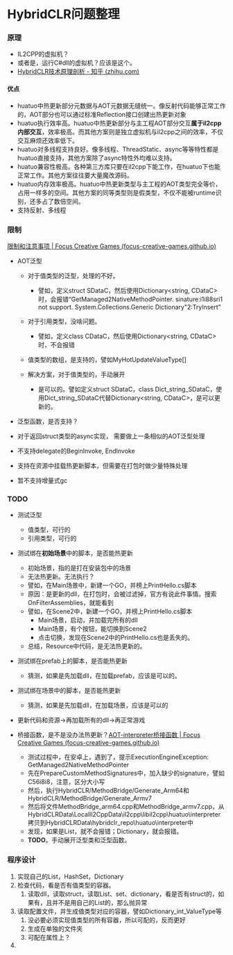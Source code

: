 # HybridCLR问题整理



### 原理

- IL2CPP的虚拟机？
- 或者是，运行C#dll的虚拟机？应该是这个。
- [HybridCLR技术原理剖析 - 知乎 (zhihu.com)](https://zhuanlan.zhihu.com/p/531468413)

#### 优点

- huatuo中热更新部分元数据与AOT元数据无缝统一。像反射代码能够正常工作的，AOT部分也可以通过标准Reflection接口创建出热更新对象
- huatuo执行效率高。huatuo中热更新部分与主工程AOT部分交互**属于il2cpp内部交互**，效率极高。而其他方案则是独立虚拟机与il2cpp之间的效率，不仅交互麻烦还效率低下。
- huatuo对多线程支持良好。像多线程、ThreadStatic、async等等特性都是huatuo直接支持，其他方案除了async特性外均难以支持。
- huatuo兼容性极高。各种第三方库只要在il2cpp下能工作，在huatuo下也能正常工作。其他方案往往要大量魔改源码。
- huatuo内存效率极高。huatuo中热更新类型与主工程的AOT类型完全等价，占用一样多的空间。其他方案的同等类型则是假类型，不仅不能被runtime识别，还多占了数倍空间。
- 支持反射、多线程



### 限制

[限制和注意事项 | Focus Creative Games (focus-creative-games.github.io)](https://focus-creative-games.github.io/hybridclr/performance/limit/)

- AOT泛型
  - 对于值类型的泛型，处理的不好。
    - 譬如，定义struct SDataC，然后使用Dictionary<string, CDataC>时，会报错“GetManaged2NativeMethodPointer. sinature:i1i88sri1 not support. System.Collections.Generic Dictionary"2:Trylnsert”

  - 对于引用类型，没啥问题。
    - 譬如，定义class CDataC，然后使用Dictionary<string, CDataC>时，不会报错

  - 值类型的数组，是支持的，譬如MyHotUpdateValueType[]
  - 解决方案，对于值类型的，手动展开
    - 是可以的。譬如定义struct SDataC，class Dict_string_SDataC，使用Dict_string_SDataC代替Dictionary<string, CDataC>，是可以更新的。

- 泛型函数，是否支持？
- 对于返回struct类型的async实现， 需要做上一条相似的AOT泛型处理
- 不支持delegate的BeginInvoke, EndInvoke
- 支持在资源中挂载热更新脚本，但需要在打包时做少量特殊处理
- 暂不支持增量式gc





### TODO

- 测试泛型
  - 值类型，可行的
  - 引用类型，可行的
- 测试绑在**初始场景**中的脚本，是否能热更新
  - 初始场景，指的是打在安装包中的场景
  - 无法热更新。无法执行？
  - 譬如，在Main场景中，新建一个GO，并榜上PrintHello.cs脚本
  - 原因：是更新的dll，在打包时，会被过滤掉，官方有说此件事情。搜索OnFilterAssemblies，就能看到
  - 譬如，在Scene2中，新建一个GO，并榜上PrintHello.cs脚本
    - Main场景，启动，并加载完所有的dll
    - Main场景，有个按钮，能切换到Scene2
    - 点击切换，发现在Scene2中的PrintHello.cs也是丢失的。
  - 总结，Resource中代码，是无法热更新的。
- 测试绑在prefab上的脚本，是否能热更新
  - 猜测，如果是先加载dll，在加载prefab，应该是可以的。

- 测试绑在场景中的脚本，是否能热更新
  - 猜测，如果是先加载dll，在加载场景，应该是可以的

- 更新代码和资源->再加载所有的dll->再正常游戏
- 桥接函数，是不是没办法热更新？[AOT-interpreter桥接函数 | Focus Creative Games (focus-creative-games.github.io)](https://focus-creative-games.github.io/hybridclr/performance/method_bridge/)
  - 测试过程中，在安卓上，遇到了，提示ExecutionEngineException: GetManaged2NativeMethodPointer
  - 先在PrepareCustomMethodSignatures中，加入缺少的signature，譬如C56i8i8，注意，区分大小写
  - 然后，执行HybridCLR/MethodBridge/Generate_Arm64和HybridCLR/MethodBridge/Generate_Armv7
  - 然后将文件MethodBridge_arm64.cpp和MethodBridge_armv7.cpp，从HybridCLRData\LocalIl2CppData\il2cpp\libil2cpp\huatuo\interpreter拷贝到HybridCLRData\hybridclr_repo\huatuo\interpreter中
  - 发现，如果是List，就不会报错；Dictionary，就会报错。
  - **TODO**。手动展开泛型类和泛型函数。



### 程序设计

1. 实现自己的List，HashSet，Dictionary
2. 检查代码，看是否有值类型的容器。
   1. 读取dll，读取struct，读取List、set、dictionary，看是否有struct的，如果有，且并不是用自己的List的，那么抛异常
3. 读取配置文件，并生成值类型对应的容器，譬如Dictionary_int_ValueType等
   1. 没必要必须实现值类型的所有容器，所以可配的，反而更好
   2. 生成在单独的文件夹
   3. 可配在属性上？
4. 

